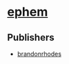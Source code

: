 # [ephem](https://pypi.org/project/ephem)



## Publishers
- [brandonrhodes](https://pypi.org/user/brandonrhodes)

